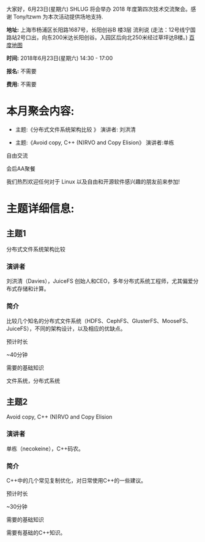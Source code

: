 大家好，6月23日(星期六) SHLUG 将会举办 2018 年度第四次技术交流聚会。感谢 Tony/tzwm 为本次活动提供场地支持.

**地址:** 上海市杨浦区长阳路1687号，长阳创谷B 楼3层 流利说 (走法：12号线宁国路站2号口出，向东200米达长阳创谷。入园区后向北250米经过草坪达B楼。) [百度地图][2]

**时间:** 2018年6月23日(星期六) 14:30 - 17:00

**报名:** 不需要

**费用:** 不需要

# 本月聚会内容:

- 主题:《分布式文件系统架构比较 》 演讲者: 刘洪清

- 主题:《Avoid copy, C++ (N)RVO and Copy Elision》 演讲者:单栋

自由交流

会后AA聚餐

我们热烈欢迎任何对于 Linux 以及自由和开源软件感兴趣的朋友前来参加!

# 主题详细信息:

## 主题1

分布式文件系统架构比较

### 演讲者

刘洪清（Davies），JuiceFS 创始人和CEO，多年分布式系统工程师，尤其偏爱分布式存储和计算。

### 简介

比较几个知名的分布式文件系统（HDFS、CephFS、GlusterFS、MooseFS、JuiceFS），不同的架构设计，以及相应的优缺点。

预计时长

~40分钟

需要的基础知识

文件系统，分布式系统

## 主题2

Avoid copy, C++ (N)RVO and Copy Elision

### 演讲者

单栋（necokeine），C++码农。

### 简介

C++中的几个常见复制优化，对日常使用C++的一些建议。

预计时长

~30分钟

需要的基础知识

需要有基础的C++知识。

[2]: https://j.map.baidu.com/xe3vP
